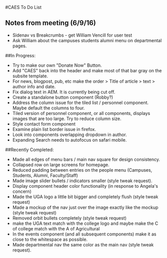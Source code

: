 #CAES To Do List

## Notes from meeting (6/9/16)

- Sidenav vs Breakcrumbs - get William Vencill for user test
- Ask William about the campuses students alumni menu on departmental pages.


##In Progress:

- Try to make our own "Donate Now" Button.
- Add "CAES" back into the header and make most of that bar gray on the subsite template.
- For news, blogpost, pub, etc make the order > Title of article > text > author info and date.
- Fix dialog text in AEM. It is currently being cut off.
- Create a standalone button component (Robby?)
- Address the column issue for the tiled list / personnel component.  Maybe default the columns to four.
- Tiled version of personnel component, or all components, displays images that are too large.  Try to reduce column size.
- Style contact form component
- Examine plain list border issue in firefox.
- Look into components overlapping dropdown in author.
- Expanding Search needs to autofocus on safari mobile.

##Recently Completed:

- Made all edges of menu bars / main nav square for design consistency.
- Collapsed row on large screens for homepage.
- Reduced padding between entries on the people menu (Campuses, Students, Alumni, Faculty/Staff)
- Made image slider bullets / indicators smaller (style tweak request).
- Display component header color functionality (in response to Angela's concern)
- Made the UGA logo a little bit bigger and completely flush (style tweak request)
- Made a mockup of the nav just over the image exactly like the mockup (style tweak request)
- Removed orbit bullets completely (style tweak request)
- make the UGA text match with the college logo and maybe make the C of college match with the A of Agricultural
- In the events component (and all subsequent components) make it as close to the whitespace as possible.
- Made departmental nav the same color as the main nav (style tweak request).
